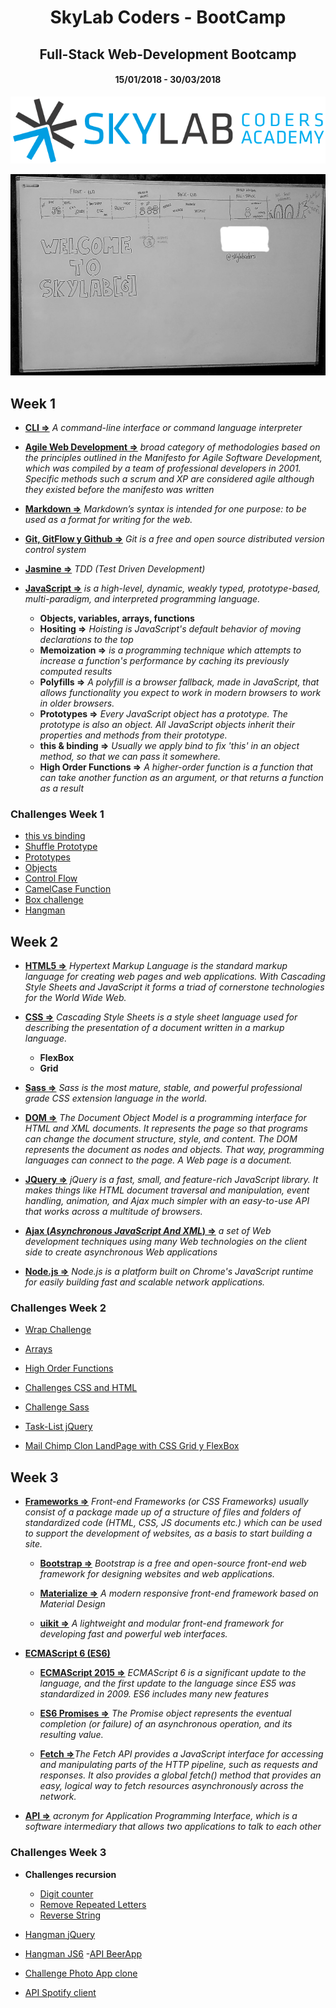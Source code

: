 # <center>SkyLab Coders - BootCamp</center> 
## <center>Full-Stack Web-Development Bootcamp</center>
#### <center>15/01/2018 - 30/03/2018</center>

![Image](course/Conceptos/skylab-logo.png)

![Image](course/Conceptos/Inkedtimeline_LI.jpg)

## Week 1

- [**CLI =>**](course/Conceptos/cli/README.md) *A command-line interface or command language interpreter* 

- [**Agile Web Development =>**](https://www.keycdn.com/blog/agile-web-development/) *broad category of methodologies based on the principles outlined in the Manifesto for Agile Software Development, which was compiled by a team of professional developers in 2001. Specific methods such a scrum and XP are considered agile although they existed before the manifesto was written* 

- [**Markdown =>**](https://markdown.es/) *Markdown’s syntax is intended for one purpose: to be used as a format for writing for the web.*

- [**Git, GitFlow y Github =>**](course/Conceptos/git) *Git is a free and open source distributed version control system*

- [**Jasmine =>**](https://jasmine.github.io/2.9/introduction) *TDD (*Test Driven Development*)*

- [**JavaScript =>**](course/Conceptos/js) *is a high-level, dynamic, weakly typed, prototype-based, multi-paradigm, and interpreted programming language.*

    - **Objects, variables, arrays, functions**
    - **Hositing =>** *Hoisting is JavaScript's default behavior of moving declarations to the top*
    - **Memoization =>** *is a programming technique which attempts to increase a function's performance by caching its previously computed results*
    - **Polyfills =>** *A polyfill is a browser fallback, made in JavaScript, that allows functionality you expect to work in modern browsers to work in older browsers.*
    - **Prototypes =>** *Every JavaScript object has a prototype. The prototype is also an object. All JavaScript objects inherit their properties and methods from their prototype.* 
    - **this & binding =>**  *Usually we apply bind to fix 'this' in an object method, so that we can pass it somewhere.*
    - **High Order Functions =>** *A higher-order function is a function that can take another function as an argument, or that returns a function as a result*
    

### Challenges Week 1

- [this vs binding](https://github.com/AsierDev/skylab-bootcamp/tree/master/course/frontend/topics/javascript/this-vs-binding)   
- [Shuffle Prototype](https://github.com/AsierDev/skylab-bootcamp/tree/master/course/frontend/topics/javascript/shufflePrototype)
- [Prototypes](https://github.com/AsierDev/skylab-bootcamp/tree/master/course/frontend/topics/javascript/prototypes)
- [Objects](https://github.com/AsierDev/skylab-bootcamp/tree/master/course/frontend/topics/javascript/objects-challenge)
- [Control Flow](https://github.com/AsierDev/skylab-bootcamp/tree/master/course/frontend/topics/javascript/ControlFlow)
- [CamelCase Function](https://github.com/AsierDev/skylab-bootcamp/tree/master/course/frontend/topics/javascript/CamelCaseFunction)
- [Box challenge](https://github.com/AsierDev/skylab-bootcamp/tree/master/course/frontend/topics/javascript/challenge-Box)
- [Hangman](https://github.com/AsierDev/skylab-bootcamp/tree/master/course/frontend/topics/javascript/hangman)


## Week 2

- [**HTML5 =>**](course/Conceptos/html) *Hypertext Markup Language is the standard markup language for creating web pages and web applications. With Cascading Style Sheets and JavaScript it forms a triad of cornerstone technologies for the World Wide Web.*

- [**CSS =>**](course/Conceptos/CSS/README.md) *Cascading Style Sheets is a style sheet language used for describing the presentation of a document written in a markup language.*
    - **FlexBox**
    - **Grid**

- [**Sass =>**](https://sass-guidelin.es/es/) *Sass is the most mature, stable, and powerful professional grade CSS extension language in the world.*

- [**DOM =>**](https://developer.mozilla.org/es/docs/DOM) *The Document Object Model is a programming interface for HTML and XML documents. It represents the page so that programs can change the document structure, style, and content. The DOM represents the document as nodes and objects. That way, programming languages can connect to the page. A Web page is a document.*

- [**JQuery =>**](course/Conceptos/$) *jQuery is a fast, small, and feature-rich JavaScript library. It makes things like HTML document traversal and manipulation, event handling, animation, and Ajax much simpler with an easy-to-use API that works across a multitude of browsers.*

- [**Ajax (*Asynchronous JavaScript And XML*) =>**](course/Conceptos/ajax) *a set of Web development techniques using many Web technologies on the client side to create asynchronous Web applications*

- [**Node.js =>**](https://nodejs.org/en/) *Node.js is a platform built on Chrome's JavaScript runtime for easily building fast and scalable network applications.*


### Challenges Week 2

- [Wrap Challenge](https://github.com/AsierDev/skylab-bootcamp/tree/master/course/frontend/topics/javascript/WrapChallenge)
- [Arrays](https://github.com/AsierDev/skylab-bootcamp/tree/master/course/frontend/topics/javascript/arrays)
- [High Order Functions](https://github.com/AsierDev/skylab-bootcamp/tree/master/course/frontend/topics/javascript/higher-order-functions-challenge)

- [Challenges CSS and HTML](https://github.com/AsierDev/skylab-bootcamp/tree/master/course/frontend/topics/HTML-CSS)
- [Challenge Sass](https://github.com/AsierDev/skylab-bootcamp/tree/master/course/frontend/topics/SASS/sassify-this)
- [Task-List jQuery](https://github.com/AsierDev/skylab-bootcamp/tree/master/course/frontend/topics/jQuery/task-list)
- [Mail Chimp Clon LandPage with CSS Grid y FlexBox](https://github.com/AsierDev/skylab-bootcamp/tree/master/course/frontend/topics/HTML-CSS/exercisesCSS/5-landing)


## Week 3

- [**Frameworks =>**](course/Conceptos/frameworks) *Front-end Frameworks (or CSS Frameworks) usually consist of a package made up of a structure of files and folders of standardized code (HTML, CSS, JS documents etc.) which can be used to support the development of websites, as a basis to start building a site.*

    - [**Bootstrap =>**](course/Conceptos/frameworks/bs) *Bootstrap is a free and open-source front-end web framework for designing websites and web applications.*

    - [**Materialize =>**](course/Conceptos/frameworks/materialize) *A modern responsive front-end framework based on Material Design*

    - [**uikit =>**](course/Conceptos/frameworks/uikit) *A lightweight and modular front-end framework for developing fast and powerful web interfaces.*

- [**ECMAScript 6 (ES6)**](course/Conceptos/es6)

    - [**ECMAScript 2015 =>**](course/Conceptos/es6) *ECMAScript 6 is a significant update to the language, and the first update to the language since ES5 was standardized in 2009. ES6 includes many new features*

    - [**ES6 Promises =>**](course/Conceptos/es6/promises) *The Promise object represents the eventual completion (or failure) of an asynchronous operation, and its resulting value.*

    - [**Fetch =>**](course/Conceptos/ajax/fetch)*The Fetch API provides a JavaScript interface for accessing and manipulating parts of the HTTP pipeline, such as requests and responses. It also provides a global fetch() method that provides an easy, logical way to fetch resources asynchronously across the network.*

- [**API =>**](https://medium.freecodecamp.org/what-is-an-api-in-english-please-b880a3214a82) *acronym for Application Programming Interface, which is a software intermediary that allows two applications to talk to each other*    
    

### Challenges Week 3

- **Challenges recursion** 
    - [Digit counter](https://github.com/AsierDev/skylab-bootcamp/tree/master/course/frontend/topics/javascript/CHALLENE-digit-counter) 
    - [Remove Repeated Letters](https://github.com/AsierDev/skylab-bootcamp/tree/master/course/frontend/topics/javascript/CHALLENGE-remove-repeat-chars)
    - [Reverse String](https://github.com/AsierDev/skylab-bootcamp/tree/master/course/frontend/topics/javascript/CHALLENGE-reverse-string)

- [Hangman jQuery](https://github.com/AsierDev/skylab-bootcamp/tree/master/course/frontend/topics/jQuery/Hangman%20JQuery)
- [Hangman JS6](https://github.com/AsierDev/skylab-bootcamp/tree/master/course/frontend/topics/ECMA2015/hangman-ECMA2015)
-[API BeerApp](https://github.com/AsierDev/skylab-bootcamp/tree/master/course/frontend/topics/jQuery/beerApp-Ajax)
- [Challenge Photo App clone](https://github.com/AsierDev/skylab-bootcamp/tree/master/course/frontend/topics/bootstrap/CHALLENGE-photo-app-bs)
- [API Spotify client](https://github.com/AsierDev/skylab-bootcamp/tree/master/course/frontend/topics/bootstrap/spotify)   
